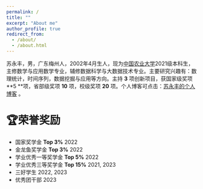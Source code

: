 ```yaml
---
permalink: /
title: ""
excerpt: "About me"
author_profile: true
redirect_from: 
  - /about/
  - /about.html
---
```


苏永丰，男，广东梅州人，2002年4月生人，现为[中国农业大学](https://www.cau.edu.cn/)2021级本科生，主修数学与应用数学专业，辅修数据科学与大数据技术专业。主要研究兴趣有：数理统计，时间序列，数据挖掘与应用等方向。主持 **3** 项创新项目，获国家级奖项 **5 **项，省部级奖项 **10** 项，校级奖项 **20** 项。个人博客可点击：[苏永丰的个人博客](https://yongfengsu.notion.site/33254bc8a198441d87d17d1df55b027c?v=47fea8b021dd4888bc9d2bf7a35efeda&pvs=4) 。

# 🏆荣誉奖励
* 国家奖学金    **Top 3%**     2022
* 金龙鱼奖学金   **Top 3%**     2022
* 学业优秀一等奖学金  **Top 5%**    2022 
* 学业优秀三等奖学金   **Top 15%**   2021, 2023
* 三好学生  2022, 2023
* 优秀团干部  2023

